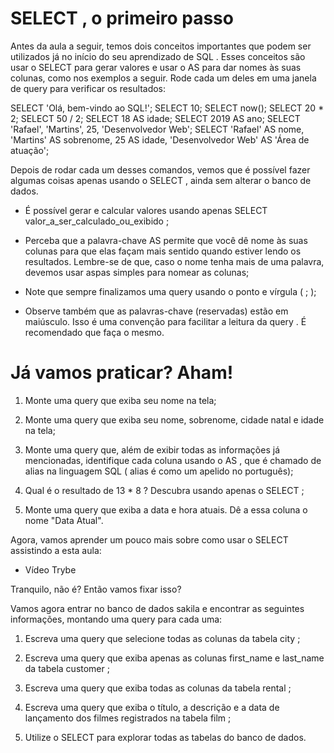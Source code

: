 # SELECT , o primeiro passo
Antes da aula a seguir, temos dois conceitos importantes que podem ser utilizados já no início do seu aprendizado de SQL . Esses conceitos são usar o SELECT para gerar valores e usar o AS para dar nomes às suas colunas, como nos exemplos a seguir. Rode cada um deles em uma janela de query para verificar os resultados:

SELECT 'Olá, bem-vindo ao SQL!';
SELECT 10;
SELECT now();
SELECT 20 * 2;
SELECT 50 / 2;
SELECT 18 AS idade;
SELECT 2019 AS ano;
SELECT 'Rafael', 'Martins', 25, 'Desenvolvedor Web';
SELECT 'Rafael' AS nome, 'Martins' AS sobrenome, 25 AS idade, 'Desenvolvedor Web' AS 'Área de atuação';

Depois de rodar cada um desses comandos, vemos que é possível fazer algumas coisas apenas usando o SELECT , ainda sem alterar o banco de dados.
  - É possível gerar e calcular valores usando apenas SELECT valor_a_ser_calculado_ou_exibido ;

  - Perceba que a palavra-chave AS permite que você dê nome às suas colunas para que elas façam mais sentido quando estiver lendo os resultados. Lembre-se de que, caso o nome tenha mais de uma palavra, devemos usar aspas simples para nomear as colunas;

  - Note que sempre finalizamos uma query usando o ponto e vírgula ( ; );

  - Observe também que as palavras-chave (reservadas) estão em maiúsculo. Isso é uma convenção para facilitar a leitura da query . É recomendado que faça o mesmo.

# Já vamos praticar? Aham!
1. Monte uma query que exiba seu nome na tela;

2. Monte uma query que exiba seu nome, sobrenome, cidade natal e idade na tela;

3. Monte uma query que, além de exibir todas as informações já mencionadas, identifique cada coluna usando o AS , que é chamado de alias na linguagem SQL ( alias é como um apelido no português);

4. Qual é o resultado de 13 * 8 ? Descubra usando apenas o SELECT ;

5. Monte uma query que exiba a data e hora atuais. Dê a essa coluna o nome "Data Atual".

Agora, vamos aprender um pouco mais sobre como usar o SELECT assistindo a esta aula:

- Vídeo Trybe

Tranquilo, não é? Então vamos fixar isso?

Vamos agora entrar no banco de dados sakila e encontrar as seguintes informações, montando uma query para cada uma:
1. Escreva uma query que selecione todas as colunas da tabela city ;

2. Escreva uma query que exiba apenas as colunas first_name e last_name da tabela customer ;

3. Escreva uma query que exiba todas as colunas da tabela rental ;

4. Escreva uma query que exiba o título, a descrição e a data de lançamento dos filmes registrados na tabela film ;

5. Utilize o SELECT para explorar todas as tabelas do banco de dados.